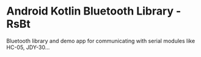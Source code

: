 # Android Kotlin Bluetooth Library - RsBt

Bluetooth library and demo app for communicating with serial modules like HC-05, JDY-30...